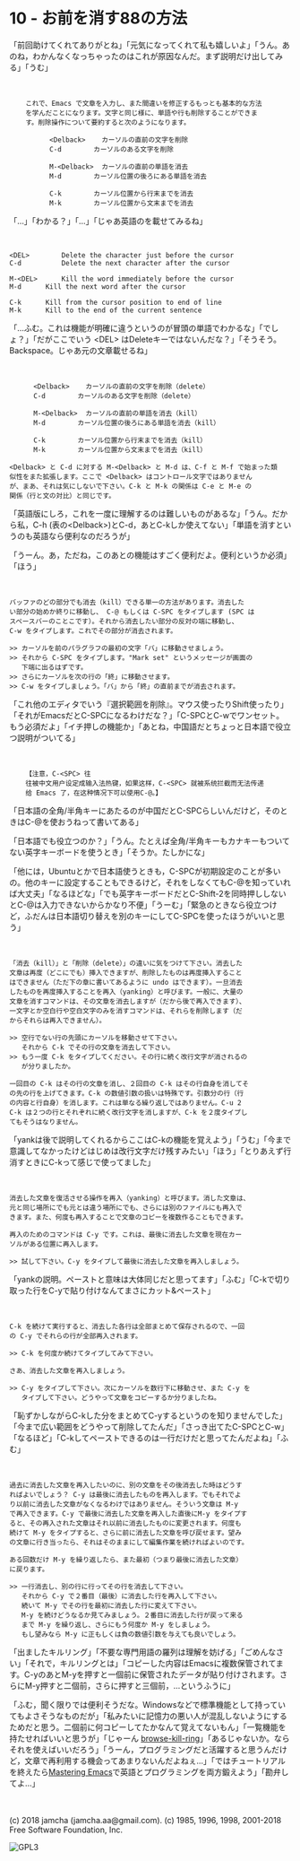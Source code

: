 

# 10 - お前を消す88の方法

「前回助けてくれてありがとね」「元気になってくれて私も嬉しいよ」「うん。あのね，わかんなくなっちゃったのはこれが原因なんだ。まず説明だけ出してみる」「うむ」  

<br>  

        これで、Emacs で文章を入力し、また間違いを修正するもっとも基本的な方法
        を学んだことになります。文字と同じ様に、単語や行も削除することができま
        す。削除操作について要約すると次のようになります。
    
              <Delback>    カーソルの直前の文字を削除
              C-d	     カーソルのある文字を削除
    
              M-<Delback>  カーソルの直前の単語を消去
              M-d	     カーソル位置の後ろにある単語を消去
    
              C-k	     カーソル位置から行末までを消去
              M-k	     カーソル位置から文末までを消去

「…」「わかる？」「…」「じゃあ英語のを載せてみるね」  

<br>  

    <DEL>        Delete the character just before the cursor
    C-d   	     Delete the next character after the cursor
    
    M-<DEL>      Kill the word immediately before the cursor
    M-d	     Kill the next word after the cursor
    
    C-k	     Kill from the cursor position to end of line
    M-k	     Kill to the end of the current sentence

「…ふむ。これは機能が明確に違うというのが冒頭の単語でわかるな」「でしょ？」「だがここでいう &lt;DEL&gt; はDeleteキーではないんだな？」「そうそう。Backspace。じゃあ元の文章載せるね」  

<br>  

          <Delback>    カーソルの直前の文字を削除（delete）
          C-d	     カーソルのある文字を削除（delete）
    
          M-<Delback>  カーソルの直前の単語を消去（kill）
          M-d	     カーソル位置の後ろにある単語を消去（kill）
    
          C-k	     カーソル位置から行末までを消去（kill）
          M-k	     カーソル位置から文末までを消去（kill）
    
    <Delback> と C-d に対する M-<Delback> と M-d は、C-f と M-f で始まった類
    似性をまた拡張します。ここで <Delback> はコントロール文字ではありません
    が、まあ、それは気にしないで下さい。C-k と M-k の関係は C-e と M-e の
    関係（行と文の対比）と同じです。

「英語版にしろ，これを一度に理解するのは難しいものがあるな」「うん。だから私，C-h (表の&lt;Delback&gt;)とC-d，あとC-kしか使えてない」「単語を消すというのも英語なら便利なのだろうが」  

「うーん。あ，ただね，このあとの機能はすごく便利だよ。便利というか必須」「ほう」  

<br>  

    バッファのどの部分でも消去（kill）できる単一の方法があります。消去した
    い部分の始めか終りに移動し、 C-@ もしくは C-SPC をタイプします (SPC は
    スペースバーのことこです）。それから消去したい部分の反対の端に移動し、
    C-w をタイプします。これでその部分が消去されます。
    
    >> カーソルを前のパラグラフの最初の文字「バ」に移動させましょう。
    >> それから C-SPC をタイプします。"Mark set" というメッセージが画面の
       下端に出るはずです。
    >> さらにカーソルを次の行の「終」に移動させます。
    >> C-w をタイプしましょう。「バ」から「終」の直前までが消去されます。

「これ他のエディタでいう『選択範囲を削除』。マウス使ったりShift使ったり」「それがEmacsだとC-SPCになるわけだな？」「C-SPCとC-wでワンセット。もう必須だよ」「イチ押しの機能か」「あとね，中国語だとちょっと日本語で役立つ説明がついてる」  

<br>  

        【注意，C-<SPC> 往
        往被中文用户设定成输入法热键，如果这样，C-<SPC> 就被系统拦截而无法传递
        给 Emacs 了，在这种情况下可以使用C-@。】

「日本語の全角/半角キーにあたるのが中国だとC-SPCらしいんだけど，そのときはC-@を使おうねって書いてある」  

「日本語でも役立つのか？」「うん。たとえば全角/半角キーもカナキーもついてない英字キーボードを使うとき」「そうか。たしかにな」  

「他には，Ubuntuとかで日本語使うときも，C-SPCが初期設定のことが多いの。他のキーに設定することもできるけど，それをしなくてもC-@を知っていれば大丈夫」「なるほどな」「でも英字キーボードだとC-Shift-2を同時押ししないとC-@は入力できないからかなり不便」「うーむ」「緊急のときなら役立つけど，ふだんは日本語切り替えを別のキーにしてC-SPCを使ったほうがいいと思う」  

<br>  

    「消去（kill）」と「削除（delete）」の違いに気をつけて下さい。消去した
    文章は再度（どこにでも）挿入できますが、削除したものは再度挿入すること
    はできません（ただ下の章に書いてあるように undo はできます）。一旦消去
    したものを再度挿入することを再入（yanking）と呼びます。一般に、大量の
    文章を消すコマンドは、その文章を消去しますが（だから後で再入できます）、
    一文字とか空白行や空白文字のみを消すコマンドは、それらを削除します（だ
    からそれらは再入できません）。
    
    >> 空行でない行の先頭にカーソルを移動させて下さい。
       それから C-k でその行の文章を消去して下さい。
    >> もう一度 C-k をタイプしてください。その行に続く改行文字が消されるの
       が分りましたか。
    
    一回目の C-k はその行の文章を消し、２回目の C-k はその行自身を消してそ
    の先の行を上げてきます。C-k の数値引数の扱いは特殊です。引数分の行（行
    の内容と行自身）を消します。これは単なる繰り返しではありません。C-u 2
    C-k は２つの行とそれぞれに続く改行文字を消しますが、C-k を２度タイプし
    てもそうはなりません。

「yankは後で説明してくれるからここはC-kの機能を覚えよう」「うむ」「今まで意識してなかったけどはじめは改行文字だけ残すみたい」「ほう」「とりあえず行消すときにC-kって感じで使ってました」  

<br>  

    消去した文章を復活させる操作を再入（yanking）と呼びます。消した文章は、
    元と同じ場所にでも元とは違う場所にでも、さらには別のファイルにも再入で
    きます。また、何度も再入することで文章のコピーを複数作ることもできます。
    
    再入のためのコマンドは C-y です。これは、最後に消去した文章を現在カー
    ソルがある位置に再入します。
    
    >> 試して下さい。C-y をタイプして最後に消去した文章を再入しましょう。

「yankの説明。ペーストと意味は大体同じだと思ってます」「ふむ」「C-kで切り取った行をC-yで貼り付けなんてまさにカット&ペースト」  

<br>  

    C-k を続けて実行すると、消去した各行は全部まとめて保存されるので、一回
    の C-y でそれらの行が全部再入されます。
    
    >> C-k を何度か続けてタイプしてみて下さい。
    
    さあ、消去した文章を再入しましょう。
    
    >> C-y をタイプして下さい。次にカーソルを数行下に移動させ、また C-y を
       タイプして下さい。どうやって文章をコピーするか分りましたね。

「恥ずかしながらC-kした分をまとめてC-yするというのを知りませんでした」「今まで広い範囲をどうやって削除してたんだ」「さっき出てたC-SPCとC-w」「なるほど」「C-kしてペーストできるのは一行だけだと思ってたんだよね」「ふむ」  

<br>  

    過去に消去した文章を再入したいのに、別の文章をその後消去した時はどうす
    ればよいでしょう？ C-y は最後に消去したものを再入します。でもそれでよ
    り以前に消去した文章がなくなるわけではありません。そういう文章は M-y
    で再入できます。C-y で最後に消去した文章を再入した直後にM-y をタイプす
    ると、その再入された文章はそれ以前に消去したものに変更されます。何度も
    続けて M-y をタイプすると、さらに前に消去した文章を呼び戻せます。望み
    の文章に行き当ったら、それはそのままにして編集作業を続ければよいのです。
    
    ある回数だけ M-y を繰り返したら、また最初（つまり最後に消去した文章）
    に戻ります。
    
    >> 一行消去し、別の行に行ってその行を消去して下さい。
       それから C-y で２番目（最後）に消去した行を再入して下さい。
       続いて M-y でその行を最初に消去した行に変えて下さい。
       M-y を続けどうなるか見てみましょう。２番目に消去した行が戻って来る
       まで M-y を繰り返し、さらにもう何度か M-y をしましょう。
       もし望みなら M-y に正もしくは負の数値引数を与えても良いでしょう。

「出ましたキルリング」「不要な専門用語の羅列は理解を妨げる」「ごめんなさい」「それで，キルリングとは」「コピーした内容はEmacsに複数保管されてます。C-yのあとM-yを押すと一個前に保管されたデータが貼り付けされます。さらにM-y押すと二個前，さらに押すと三個前，…というふうに」  

「ふむ，聞く限りでは便利そうだな。Windowsなどで標準機能として持っていてもよさそうなものだが」「私みたいに記憶力の悪い人が混乱しないようにするためだと思う。二個前に何コピーしてたかなんて覚えてないもん」「一覧機能を持たせればいいと思うが」「じゃーん [browse-kill-ring](https://github.com/browse-kill-ring/browse-kill-ring)」「あるじゃないか。ならそれを使えばいいだろう」「うーん，プログラミングだと活躍すると思うんだけど，文章で再利用する機会ってあまりないんだよねぇ…」「ではチュートリアルを終えたら[Mastering Emacs](https://www.masteringemacs.org)で英語とプログラミングを両方鍛えよう」「勘弁してよ…」  

<br>  
<br>  
(c) 2018 jamcha (jamcha.aa@gmail.com). (c) 1985, 1996, 1998, 2001-2018 Free Software Foundation, Inc.  

![GPL3](https://www.gnu.org/graphics/gplv3-88x31.png)  

